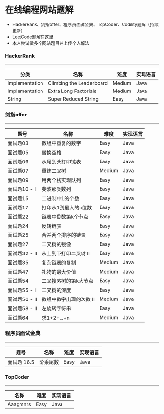 # 在线编程网站题解
* HackerRank、剑指offer、程序员面试金典、TopCoder、Codility题解（持续更新）
* LeetCode题解在[这里](https://github.com/lhf2018/LeetcodeSolution)
* 本人尝试做多个网站题目并上传个人解法

### HackerRank
----
分类 | 名称 |  难度  | 实现语言 |
-|-|-|-|
Implementation | Climbing the Leaderboard | Medium | Java |
Implementation | Extra Long Factorials | Medium | Java |
String | Super Reduced String | Easy | Java |

### 剑指offer
----
题号 | 名称 |  难度  | 实现语言 |
-|-|-|-|
面试题03 | 数组中重复的数字 | Easy | Java |
面试题05 | 替换空格 | Easy | Java |
面试题06 | 从尾到头打印链表 | Easy | Java |
面试题07 | 重建二叉树 | Medium | Java |
面试题09 | 用两个栈实现队列 | Easy | Java |
面试题10 - I | 斐波那契数列 | Easy | Java |
面试题15 | 二进制中1的个数 | Easy | Java |
面试题17 | 打印从1到最大的n位数 | Easy | Java |
面试题22 | 链表中倒数第k个节点 | Easy | Java |
面试题24 | 反转链表 | Easy | Java |
面试题25 | 合并两个排序的链表 | Easy | Java |
面试题27 | 二叉树的镜像 | Easy | Java |
面试题32 - II | 从上到下打印二叉树 II | Easy | Java |
面试题35 | 复杂链表的复制 | Medium | Java |
面试题47 | 礼物的最大价值 | Medium | Java |
面试题54 | 二叉搜索树的第k大节点 | Easy | Java |
面试题55 - I | 二叉树的深度 | Easy | Java |
面试题56 - II | 数组中数字出现的次数 II | Medium | Java |
面试题58 - II | 左旋转字符串 | Easy | Java |
面试题64 | 求1+2+…+n | Medium | Java |

### 程序员面试金典
----
题号 | 名称 |  难度  | 实现语言 |
-|-|-|-|
面试题 16.5 | 阶乘尾数 | Easy | Java |

### TopCoder
----
名称 |  难度  | 实现语言 |
-|-|-|
Aaagmnrs | Easy | Java |
